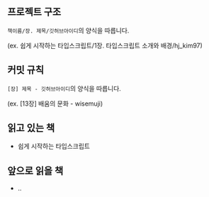 ## 프로젝트 구조

`책이름/장. 제목/깃허브아이디`의 양식을 따릅니다.

(ex.  쉽게 시작하는 타입스크립트/1장. 타입스크립트 소개와 배경/hj_kim97)


## 커밋 규칙

`[장] 제목 - 깃허브아이디`의 양식을 따릅니다.

(ex. [13장] 배움의 문화 - wisemuji)


## 읽고 있는 책
 - 쉽게 시작하는 타입스크립트

## 앞으로 읽을 책
 - ..